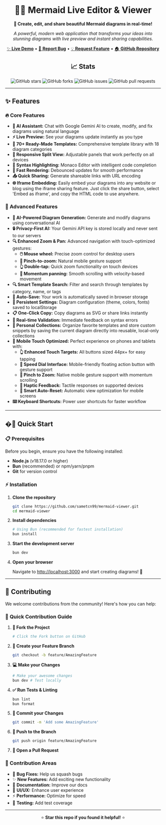 <div align="center">

# 🧜‍♀️ Mermaid Live Editor & Viewer

**🚀 Create, edit, and share beautiful Mermaid diagrams in real-time!**

*A powerful, modern web application that transforms your ideas into stunning diagrams with live preview and instant sharing capabilities.*

[✨ **Live Demo**](https://mermaid-viewer-alpha.vercel.app) • [🐛 **Report Bug**](https://github.com/sametcn99/mermaid-viewer/issues) • [💡 **Request Feature**](https://github.com/sametcn99/mermaid-viewer/issues) • [🏠 **GitHub Repository**](https://sametcc.me/repo/mermaid-viewer)

## 📈 Stats

![GitHub stars](https://img.shields.io/github/stars/sametcn99/mermaid-viewer?style=social)
![GitHub forks](https://img.shields.io/github/forks/sametcn99/mermaid-viewer?style=social)
![GitHub issues](https://img.shields.io/github/issues/sametcn99/mermaid-viewer)
![GitHub pull requests](https://img.shields.io/github/issues-pr/sametcn99/mermaid-viewer)

</div>

---

## ✨ Features

### 🔥 **Core Features**

- **🤖 AI Assistant:** Chat with Google Gemini AI to create, modify, and fix diagrams using natural language
- **⚡ Live Preview:** See your diagrams update instantly as you type
- **📝 70+ Ready-Made Templates:** Comprehensive template library with 18 diagram categories
- **📱 Responsive Split View:** Adjustable panels that work perfectly on all devices
- **🎨 Syntax Highlighting:** Monaco Editor with intelligent code completion
- **🚀 Fast Rendering:** Debounced updates for smooth performance
- **📤 Quick Sharing:** Generate shareable links with URL encoding
- **🌐 Iframe Embedding:** Easily embed your diagrams into any website or blog using the iframe sharing feature. Just click the share button, select 'Embed as iframe', and copy the HTML code to use anywhere.

### 💎 **Advanced Features**

- **🤖 AI-Powered Diagram Generation:** Generate and modify diagrams using conversational AI
- **🔒 Privacy-First AI:** Your Gemini API key is stored locally and never sent to our servers
- **🔍 Enhanced Zoom & Pan:** Advanced navigation with touch-optimized gestures:
  - **🖱️ Mouse wheel:** Precise zoom control for desktop users
  - **🤏 Pinch-to-zoom:** Natural mobile gesture support
  - **👆 Double-tap:** Quick zoom functionality on touch devices
  - **📱 Momentum panning:** Smooth scrolling with velocity-based movement
- **🔍 Smart Template Search:** Filter and search through templates by category, name, or tags
- **💾 Auto-Save:** Your work is automatically saved in browser storage
- **🎨 Persistent Settings:** Diagram configuration (theme, colors, fonts) saved to localStorage
- **📋 One-Click Copy:** Copy diagrams as SVG or share links instantly
- **🔄 Real-time Validation:** Immediate feedback on syntax errors
- **📁 Personal Collections:** Organize favorite templates and store custom snippets by saving the current diagram directly into reusable, local-only collections
- **📱 Mobile Touch Optimized:** Perfect experience on phones and tablets with:
  - **👆 Enhanced Touch Targets:** All buttons sized 44px+ for easy tapping
  - **🎯 Speed Dial Interface:** Mobile-friendly floating action button with gesture support
  - **🤏 Pinch to Zoom:** Native mobile gesture support with momentum scrolling
  - **📳 Haptic Feedback:** Tactile responses on supported devices
  - **🔄 Smart Auto-Reset:** Automatic view optimization for mobile screens
- **⌨️ Keyboard Shortcuts:** Power user shortcuts for faster workflow

---

## �🚀 Quick Start

### 📋 Prerequisites

Before you begin, ensure you have the following installed:

- **Node.js** (v18.17.0 or higher)
- **Bun** (recommended) or npm/yarn/pnpm
- **Git** for version control

### ⚡ Installation

1. **Clone the repository**

   ```bash
   git clone https://github.com/sametcn99/mermaid-viewer.git
   cd mermaid-viewer
   ```

2. **Install dependencies**

   ```bash
   # Using Bun (recommended for fastest installation)
   bun install
   ```

3. **Start the development server**

   ```bash
   bun dev
   ```

4. **Open your browser**

   Navigate to [http://localhost:3000](http://localhost:3000) and start creating diagrams! 🎉

---

## 🤝 Contributing

We welcome contributions from the community! Here's how you can help:

### 🚀 **Quick Contribution Guide**

1. **🍴 Fork the Project**

   ```bash
   # Click the Fork button on GitHub
   ```

2. **🌿 Create your Feature Branch**

   ```bash
   git checkout -b feature/AmazingFeature
   ```

3. **💻 Make your Changes**

   ```bash
   # Make your awesome changes
   bun dev # Test locally
   ```

4. **✅ Run Tests & Linting**

   ```bash
   bun lint
   bun format
   ```

5. **📝 Commit your Changes**

   ```bash
   git commit -m 'Add some AmazingFeature'
   ```

6. **🚀 Push to the Branch**

   ```bash
   git push origin feature/AmazingFeature
   ```

7. **🔄 Open a Pull Request**

### 🎯 **Contribution Areas**

- 🐛 **Bug Fixes:** Help us squash bugs
- ✨ **New Features:** Add exciting new functionality  
- 📖 **Documentation:** Improve our docs
- 🎨 **UI/UX:** Enhance user experience
- ⚡ **Performance:** Optimize for speed
- 🧪 **Testing:** Add test coverage

---

<div align="center">

⭐ **Star this repo if you found it helpful!** ⭐

</div>

